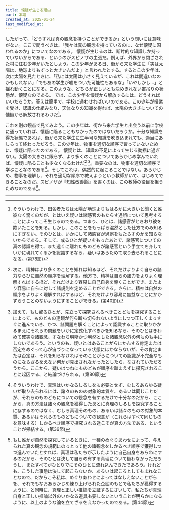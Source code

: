 ```yaml
---
title: 懐疑が生じる理由
part: 本論
created_at: 2025-01-24
last_modified_at: 
---
```


したがって、「どうすれば真の観念を持つことができるか」という問いには意味がない。ここで問うべきは、「我々は真の観念を持っているのに、なぜ懐疑に囚われるのか」についてなのである。
懐疑が生じるのは、断片的な知識しか持っていないからである、というのがスピノザの主張だ。例えば、外界から閉ざされた村に住む少年がいたとしよう。この少年がある日、街から来た学生に「実は太陽は、地球よりもずっと大きいんだよ」と言われたとする。するとこの少年は、次に太陽を見たときに、「私には太陽は小さく見えているが、これは間違いなのかもしれない」「でもあの学生が嘘をついた可能性もあるな」「いやしかし…」と揺れ動くことになる。このような、どちらが正しいとも決めきれない宙吊りの状態が、懐疑なのである。
では、この少年を懐疑から解放するには、どうすればいいだろうか。答えは簡単で、学校に通わせればいいのである。この少年が授業を受け、認識の仕組みなり、天体なりの知識を得れば、太陽の大きさについての懐疑から解放されるわけだ[^ref3-1]。

[^ref3-1]:そういうわけで、田舎者たちは太陽が地球よりもはるかに大きいと聞くと誰彼なく驚くのだが、とはいえ疑いは諸感官のもたらす過誤について思考することによってこそ生じるのである。つまり、ひとは、諸感官がときおり彼を欺いたことを知る。しかし、このことをもっぱら混然とした仕方でのみ知るにすぎない。そのひとは、いかにして諸感官が過誤をもたらすのかを知らないからである。そして、或るひとが疑いをもったあとで、諸感官についての真の認識を得て、また遠くに離れたものどもが諸感官という手立てを介していかに現れてくるかを認識するなら、疑いはあらためて取り去られることになる。(第78節)

これを別の観点で見てみよう。この少年は、街から来た学生と出会う以前に学校に通っていれば、懐疑に陥ることもなかったのではないだろうか。十分な知識を得た状態であれば、街から来た学生に生半可な知識を吹き込まれても、適当にあしらって終わっただろう。この少年は、物事を適切な順序で習っていないために、懐疑に陥ったのである。
懐疑とは、知識の不足によって生じる動揺に過ぎない。太陽の大きさに限らず、より多くのことについてあらかじめ学んでいれば、懐疑に陥ることも少なくなるわけだ[^ref3-2] [^ref3-3]。重要なのは、物事を適切な順序で学ぶことなのである[^ref3-4]。そしてこれは、偶然的に起こることではない。あらかじめ、物事を理解し、それを適切な順序で教えようという教師がいて、はじめてできることなのだ。スピノザが『知性改善論』を書くのは、この教師の役目を担うためなのである[^ref3-5]。

[^ref3-2]:次に、精神はより多くのことを知れば知るほど、それだけよりよく自らの諸力ならびに自然の順序を理解する。他方で、精神は自らの諸力をよりよく理解すればするほど、それだけより容易に自己自身を導くことができ、またより容易に自らに対して諸規則を定めることができる。さらに、精神は自然の順序をよりよく理解すればするほど、それだけより容易に無益なことにかかずらうことのないようにすることができる。(第40節)

[^ref3-3]:加えて、もし或るひとが、先立って探究されるべきことどもを探究することによって、ものどもの連鎖が何ら断ち切られないようにしつつ正しくまっすぐに進んでいき、かつ、諸問題を解くことによって認識することに取りかかるまえにそれらの問題をいかに定式化すべきかを知るなら、そのひとはきわめて確実な諸観念、すなわち明晰かつ判然とした諸観念以外の何ものも手にしないであろう。というのも、疑いとはあることがらにかんする肯定または否定をめぐって心が宙づりになっている状態にほかならないが、その肯定または否定は、それを知らなければそのことがらについての認識が不完全なものにならざるをえない何かが見出されなかったとしたら、なされていただろうから。ここから、疑いはつねにものどもが順序を踏まえずに探究されることに起因する、と結論づけられる。(第80節)

[^ref3-4]:そういうわけで、真理はいかなるしるしをも必要とせず、むしろあらゆる疑いが取り去られるには、諸々のものの対象的本質を、あるいは同じことだが、それらのものどもについての観念を有するだけで十分なのだから、ここから、真の方法は諸々の観念を獲得したあとに真理のしるしを探究することに存するのではなく、むしろ真理そのもの、あるいは諸々のものの対象的本質、あるいはそれらのものどもについての観念が（これらはすべて同じものを意味する）しかるべき順序で探究される途こそが真の方法である、ということが帰結する。(第36節)

[^ref3-5]:もし誰かが自然を探究しているときに、一種のめぐりあわせによって、与えられた真の観念の規範にのっとって他の諸観念をしかるべき順序で獲得しつつ進んでいたとすれば、真理は私たちが示したように自己自身をあらわにするのだから、そのひとは決して自らの有する真理について疑わなかっただろうし、またすべてがひとりでにそのひとに流れ込んできたであろう。けれども、こうした事態は決して起こらないか、あるいは起こるとしてもまれなことなので、だからこそ私は、めぐりあわせによってはなしえないことがらを、それでもなおあらかじめ練り上げられた企図のもとで私たちが獲得するように、と同時に、真理と正しい推論を立証するにさいして、私たちが真理自身と正しい推論以外のいかなる道具も要しないということが明らかになるように、以上のような論を立てざるをえなかったのである。(第44節)

---